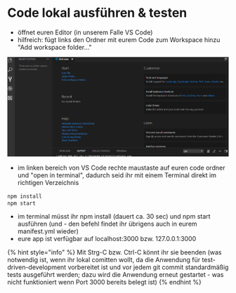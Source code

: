 # Code lokal ausführen & testen

* öffnet euren Editor \(in unserem Falle VS Code\)
* hilfreich: fügt links den Ordner mit eurem Code zum Workspace hinzu "Add workspace folder..."

![](../../../.gitbook/assets/image%20%2845%29.png)

* im linken bereich von VS Code rechte maustaste auf euren code ordner und "open in terminal", dadurch seid ihr mit einem Terminal direkt im richtigen Verzeichnis

```text
npm install
npm start
```

* im terminal müsst ihr npm install  \(dauert ca. 30 sec\) und npm start ausführen \(und - den befehl findet ihr übrigens auch in eurem manifest.yml wieder\)
* eure app ist verfügbar auf localhost:3000 bzw. 127.0.0.1:3000

{% hint style="info" %}
Mit Strg-C bzw. Ctrl-C könnt ihr sie beenden \(was notwendig ist, wenn ihr lokal comitten wollt, da die Anwendung für test-driven-development vorbereitet ist und vor jedem git commit standardmäßig tests ausgeführt werden; dazu wird die Anwendung erneut gestartet - was nicht funktioniert wenn Port 3000 bereits belegt ist\)
{% endhint %}



